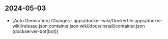 
## 2024-05-03
 * [Auto Generation] Changes : apps/docker-wiki/Dockerfile apps/docker-wiki/release.json container.json wiki/docs/install/container.json (dockserver-bot[bot])
